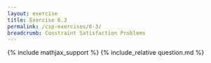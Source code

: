 ```yaml
---
layout: exercise
title: Exercise 6.3
permalink: /csp-exercises/6-3/
breadcrumb: Constraint Satisfaction Problems
---
```


{% include mathjax_support %}
{% include_relative question.md %}
